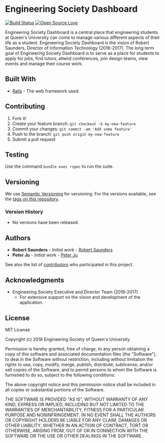 # Engineering Society Dashboard

[![Build Status](https://travis-ci.org/RobertWSaunders/engsoc-dash.svg?branch=master)](https://travis-ci.org/RobertWSaunders/engsoc-dash) [![Open Source Love](https://badges.frapsoft.com/os/v1/open-source.svg?v=103)](https://github.com/ellerbrock/open-source-badges/)


Engineering Society Dashboard is a central place that engineering students at Queen's University can come to manage various different aspects of their life as a student. Engineering Society Dashboard is the vision of Robert Saunders, Director of Information Technology (2016-2017). The long term goal of Engineering Society Dashboard is to serve as a place for students to apply for jobs, find tutors, attend conferences, join design teams, view events and manage their course work.

## Built With

* [Rails](https://rubyonrails.org/) - The web framework used.

## Contributing

1. Fork it!
2. Create your feature branch: `git checkout -b my-new-feature`
3. Commit your changes: `git commit -am 'Add some feature'`
4. Push to the branch: `git push origin my-new-feature`
5. Submit a pull request

## Testing

Use the command `bundle exec rspec` to run the suite.

## Versioning

We use [Semantic Versioning](http://semver.org/) for versioning. For the versions available, see the [tags on this repository](https://github.com/your/project/tags).

### Version History

* No versions have been released.

## Authors

* **Robert Saunders** - *Initial work* - [Robert Saunders](https://github.com/RobertWSaunders)
* **Peter Ju** - *Initial work* - [Peter Ju](https://github.com/peterj35)

See also the list of [contributors](https://github.com/your/project/contributors) who participated in this project.

## Acknowledgments

* Engineering Society Executive and Director Team (2016-2017)
  - For extensive support on the vision and development of the application.

## License

MIT License

Copyright (c) 2018 Engineering Society of Queen's University

Permission is hereby granted, free of charge, to any person obtaining a copy
of this software and associated documentation files (the "Software"), to deal
in the Software without restriction, including without limitation the rights
to use, copy, modify, merge, publish, distribute, sublicense, and/or sell
copies of the Software, and to permit persons to whom the Software is
furnished to do so, subject to the following conditions:

The above copyright notice and this permission notice shall be included in all
copies or substantial portions of the Software.

THE SOFTWARE IS PROVIDED "AS IS", WITHOUT WARRANTY OF ANY KIND, EXPRESS OR
IMPLIED, INCLUDING BUT NOT LIMITED TO THE WARRANTIES OF MERCHANTABILITY,
FITNESS FOR A PARTICULAR PURPOSE AND NONINFRINGEMENT. IN NO EVENT SHALL THE
AUTHORS OR COPYRIGHT HOLDERS BE LIABLE FOR ANY CLAIM, DAMAGES OR OTHER
LIABILITY, WHETHER IN AN ACTION OF CONTRACT, TORT OR OTHERWISE, ARISING FROM,
OUT OF OR IN CONNECTION WITH THE SOFTWARE OR THE USE OR OTHER DEALINGS IN THE
SOFTWARE.

